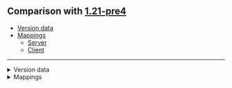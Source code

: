 ## Comparison with [1.21-pre4](https://github.com/PixiGeko/Minecraft-generated-data/tree/1.21-pre4)

- [Version data](#version-data)
- [Mappings](#mappings)
  - [Server](#server)
  - [Client](#client)

<hr/>
<details><summary>Version data</summary>
<table><tr><th></th><th align="left">1.21-pre4</th><th>1.21-rc1</th></tr><tr><td>World version</td><td><code>3951</code></td><td><code>3952</code></td></tr><tr><td>Protocol version</td><td><code>1073742026</code></td><td><code>1073742027</code></td></tr></table>
</details>
<details><summary>Mappings</summary>
<h2>Server</h2>




































































































































































































































































































































































































































































































































































































































































































































































































































































































































































































































































































































































































































































































































































































































































































































































































































































































































































































































































































































































































































































































































































































































































































































































































































































































































































































































































































































































































































































































































































































































































































































































































<h2>Client</h2>
</details>